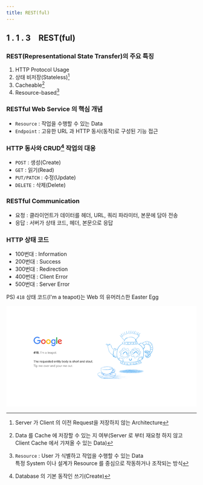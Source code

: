 ```yaml
---
title: REST(ful)
---
```


## 1 . 1 . 3 REST(ful)

### REST(Representational State Transfer)의 주요 특징

1. HTTP Protocol Usage
2. 상태 비저장(Stateless)[^less]
3. Cacheable[^cache]
4. Resource-based[^base]

### RESTful Web Service 의 핵심 개념

- `Resource` : 작업을 수행할 수 있는 Data
- `Endpoint` : 고유한 URL 과 HTTP 동사(동작)로 구성된 기능 접근

### HTTP 동사와 CRUD[^crud] 작업의 대응

- `POST` : 생성(Create)
- `GET` : 읽기(Read)
- `PUT/PATCH` : 수정(Update)
- `DELETE` : 삭제(Delete)

### RESTful Communication

- 요청 : 클라이언트가 데이터를 헤더, URL, 쿼리 파라미터, 본문에 담아 전송
- 응답 : 서버가 상태 코드, 헤더, 본문으로 응답

### HTTP 상태 코드

- 100번대 : Information
- 200번대 : Success
- 300번대 : Redirection
- 400번대 : Client Error
- 500번대 : Server Error

PS) `418` 상태 코드(I'm a teapot)는 Web 의 유머러스한 Easter Egg

![GoogleStatus418](../Media/GoogleStatus418.png)

[^less]: Server 가 Client 의 이전 Request을 저장하지 않는 Architecture

[^cache]: Data 를 Cache 에 저장할 수 있는 지 여부(Server 로 부터 재요청 하지 않고 Client Cache 에서 갸져올 수 있는 Data)

[^base]: `Resource` : User 가 식별하고 작업을 수행할 수 있는 Data <br> 특정 System 이나 설계가 Resource 를 중심으로 작동하거나 조작되는 방식

[^crud]: Database 의 기본 동작인 쓰기(Create)
